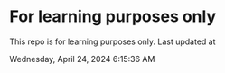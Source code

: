 # For learning purposes only
This repo is for learning purposes only.
Last updated at

Wednesday, April 24, 2024 6:15:36 AM

